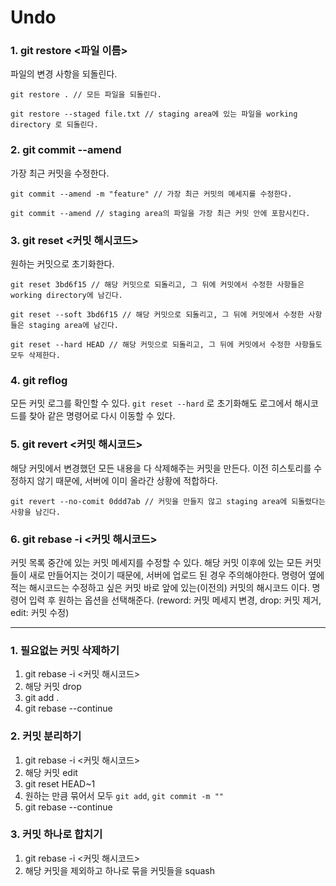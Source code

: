 # Undo

### 1. git restore <파일 이름>

파일의 변경 사항을 되돌린다.

```
git restore . // 모든 파일을 되돌린다.

git restore --staged file.txt // staging area에 있는 파일을 working directory 로 되돌린다.
```

### 2. git commit --amend

가장 최근 커밋을 수정한다.

```
git commit --amend -m "feature" // 가장 최근 커밋의 메세지를 수정한다.

git commit --amend // staging area의 파일을 가장 최근 커밋 안에 포함시킨다.
```

### 3. git reset <커밋 해시코드>

원하는 커밋으로 초기화한다.

```
git reset 3bd6f15 // 해당 커밋으로 되돌리고, 그 뒤에 커밋에서 수정한 사항들은 working directory에 남긴다.

git reset --soft 3bd6f15 // 해당 커밋으로 되돌리고, 그 뒤에 커밋에서 수정한 사항들은 staging area에 남긴다.

git reset --hard HEAD // 해당 커밋으로 되돌리고, 그 뒤에 커밋에서 수정한 사항들도 모두 삭제한다.
```

### 4. git reflog

모든 커밋 로그를 확인할 수 있다.
`git reset --hard` 로 초기화해도 로그에서 해시코드를 찾아 같은 명령어로 다시 이동할 수 있다.

### 5. git revert <커밋 해시코드>

해당 커밋에서 변경했던 모든 내용을 다 삭제해주는 커밋을 만든다.
이전 히스토리를 수정하지 않기 때문에, 서버에 이미 올라간 상황에 적합하다.

```
git revert --no-comit 0ddd7ab // 커밋을 만들지 않고 staging area에 되돌렸다는 사항을 남긴다.
```

### 6. git rebase -i <커밋 해시코드>

커밋 목록 중간에 있는 커밋 메세지를 수정할 수 있다.
해당 커밋 이후에 있는 모든 커밋들이 새로 만들어지는 것이기 때문에, 서버에 업로드 된 경우 주의해야한다.
명령어 옆에 적는 해시코드는 수정하고 싶은 커밋 바로 앞에 있는(이전의) 커밋의 해시코드 이다.
명령어 입력 후 원하는 옵션을 선택해준다. (reword: 커밋 메세지 변경, drop: 커밋 제거, edit: 커밋 수정)

---

### 1. 필요없는 커밋 삭제하기

1. git rebase -i <커밋 해시코드>
2. 해당 커밋 drop
3. git add .
4. git rebase --continue

### 2. 커밋 분리하기

1. git rebase -i <커밋 해시코드>
2. 해당 커밋 edit
3. git reset HEAD~1
4. 원하는 만큼 묶어서 모두 `git add`, `git commit -m ""`
5. git rebase --continue

### 3. 커밋 하나로 합치기

1. git rebase -i <커밋 해시코드>
2. 해당 커밋을 제외하고 하나로 묶을 커밋들을 squash
